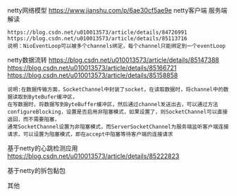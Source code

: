 netty网络模型
https://www.jianshu.com/p/6ae30cf5ae9e
netty客户端 服务端 解读

    https://blog.csdn.net/u010013573/article/details/84726991
    https://blog.csdn.net/u010013573/article/details/85113716
    说明：NioEventLoop可以被多个channels绑定，每个channel只能绑定到一个eventLoop

netty数据流转
    https://blog.csdn.net/u010013573/article/details/85147388
    https://blog.csdn.net/u010013573/article/details/85166721
    https://blog.csdn.net/u010013573/article/details/85158858
    
    说明:在数据传输方面，SocketChannel中封装了socket，在读取数据时，将channel中的数据读取到ByteBufer缓冲区，
    在写数据时，将数据写到ByteBuffer缓冲区，然后通过channel发送出去，可以通过方法configureBlocking，设置是否启用非阻塞模式，如果设置了，则SocketChannel可以直接返回，而不需要阻塞，
    通常SocketChannel设置为非阻塞模式，而ServerSocketChannel为服务端监听客户端连接请求，可以设置为阻塞模式，即在accept中阻塞等待客户端的连接请求
    
基于netty的心跳检测应用
https://blog.csdn.net/u010013573/article/details/85222823

基于netty的拆包黏包

其他


